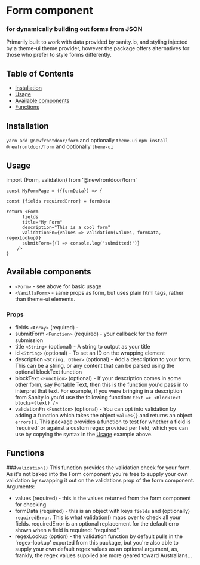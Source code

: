 # Form component
### for dynamically building out forms from JSON

Primarily built to work with data provided by sanity.io, and styling injected by a theme-ui theme provider, however the package offers alternatives for those who prefer to style forms differently.

## Table of Contents
* [Installation](#installation)
* [Usage](#usage)
* [Available components](#available-components)
* [Functions](#functions)


## Installation
`yarn add @newfrontdoor/form` and optionally `theme-ui`
`npm install @newfrontdoor/form` and optionally `theme-ui`

## Usage
import {Form, validation} from '@newfrontdoor/form'

```
const MyFormPage = ({formData}) => {

const {fields requiredError} = formData

return <Form
      fields
      title="My Form"
      description="This is a cool form"
      validationFn={values => validation(values, formData, regexLookup)}
      submitForm={() => console.log('submitted!')}
    />
}
```

## Available components
- `<Form>` - see above for basic usage
- `<VanillaForm>` - same props as form, but uses plain html tags, rather than theme-ui elements.

### Props
- fields `<Array>` (required) - 
- submitForm `<Function>` (required) - your callback for the form submission
- title `<String>` (optional) - A string to output as your title
- id `<String>` (optional) - To set an ID on the wrapping element
- description `<String, Other>` (optional) - Add a description to your form. This can be a string, or any content that can be parsed using the optional blockText function
- blockText `<Function>` (optional) - If your description comes in some other form, say Portable Text, then this is the function you'd pass in to interpret that text. For example, if you were bringing in a description from Sanity.io you'd use the following function: `text => <BlockText blocks={text} />`
- validationFn `<Function>` (optional) - You can opt into validation by adding a function which takes the object `values{}` and returns an object `errors{}`. This package provides a function to test for whether a field is 'required' or against a custom regex provided per field, which you can use by copying the syntax in the [Usage](#usage) example above.

## Functions
###`validation()`
This function provides the validation check for your form. As it's not baked into the Form component you're free to supply your own validation by swapping it out on the validations prop of the form component.
Arguments:
- values (required) - this is the values returned from the form component for checking
- formData (required) - this is an object with keys `fields` and (optionally) `requiredError`. This is what validation() maps over to check all your fields. requiredError is an optional replacement for the default erro shown when a field is required: "required".
- regexLookup (option) - the validation function by default pulls in the 'regex-lookup' exported from this package, but you're also able to supply your own default regex values as an optional argument, as, frankly, the regex values supplied are more geared toward Australians...

